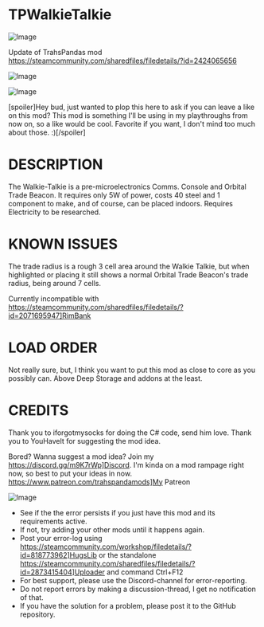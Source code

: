 # TPWalkieTalkie

![Image](https://i.imgur.com/buuPQel.png)

Update of TrahsPandas mod https://steamcommunity.com/sharedfiles/filedetails/?id=2424065656

![Image](https://i.imgur.com/pufA0kM.png)

	
![Image](https://i.imgur.com/Z4GOv8H.png)

[spoiler]Hey bud, just wanted to plop this here to ask if you can leave a like on this mod? This mod is something I'll be using in my playthroughs from now on, so a like would be cool. Favorite if you want, I don't mind too much about those. :)[/spoiler]

# DESCRIPTION


The Walkie-Talkie is a pre-microelectronics Comms. Console and Orbital Trade Beacon. It requires only 5W of power, costs 40 steel and 1 component to make, and of course, can be placed indoors. Requires Electricity to be researched.

# KNOWN ISSUES

The trade radius is a rough 3 cell area around the Walkie Talkie, but when highlighted or placing it still shows a normal Orbital Trade Beacon's trade radius, being around 7 cells.

Currently incompatible with https://steamcommunity.com/sharedfiles/filedetails/?id=2071695947]RimBank

# LOAD ORDER

Not really sure, but, I think you want to put this mod as close to core as you possibly can. Above Deep Storage and addons at the least.

# CREDITS


Thank you to iforgotmysocks for doing the C# code, send him love.
Thank you to YouHaveIt for suggesting the mod idea.

Bored? Wanna suggest a mod idea? Join my https://discord.gg/m9K7rWp]Discord. I'm kinda on a mod rampage right now, so best to put your ideas in now.
https://www.patreon.com/trahspandamods]My Patreon

![Image](https://i.imgur.com/PwoNOj4.png)



-  See if the the error persists if you just have this mod and its requirements active.
-  If not, try adding your other mods until it happens again.
-  Post your error-log using https://steamcommunity.com/workshop/filedetails/?id=818773962]HugsLib or the standalone https://steamcommunity.com/sharedfiles/filedetails/?id=2873415404]Uploader and command Ctrl+F12
-  For best support, please use the Discord-channel for error-reporting.
-  Do not report errors by making a discussion-thread, I get no notification of that.
-  If you have the solution for a problem, please post it to the GitHub repository.


